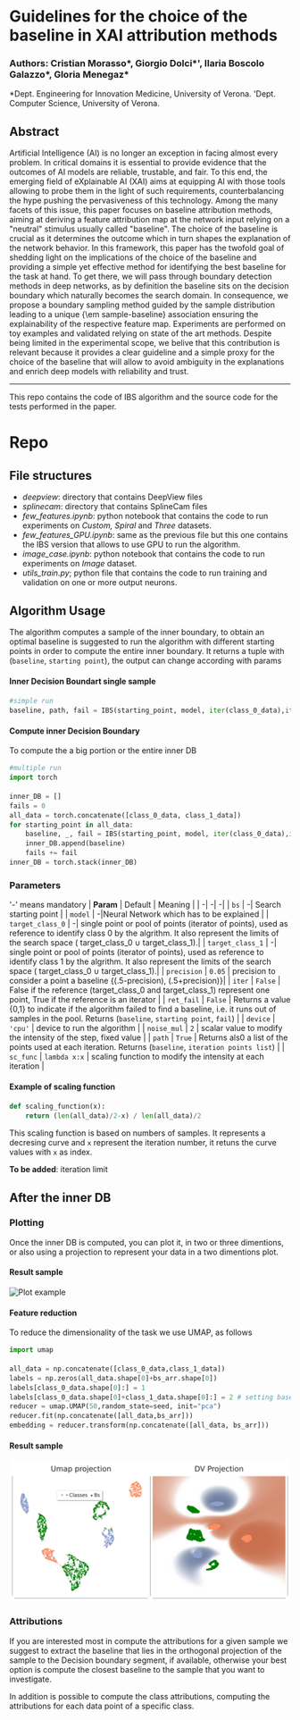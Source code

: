 # Guidelines for the choice of the baseline in XAI attribution methods
### Authors: Cristian Morasso*, Giorgio Dolci*', Ilaria Boscolo Galazzo*, Gloria Menegaz*
*Dept. Engineering for Innovation Medicine, University of Verona.
'Dept. Computer Science, University of Verona.


## Abstract
Artificial Intelligence (AI) is no longer an exception in facing almost every problem. In critical domains it is essential to provide evidence that the outcomes of AI models are reliable, trustable, and fair. To this end, the emerging field of eXplainable AI (XAI) aims at equipping AI with those tools allowing to probe them in the light of such requirements, counterbalancing the hype pushing the pervasiveness of this technology. 
Among the many facets of this issue, this paper focuses on baseline attribution methods, aiming at deriving a feature attribution map at the network input relying on a "neutral" stimulus usually called "baseline".
The choice of the baseline is crucial as it determines the outcome which in turn shapes the explanation of the network behavior. In this framework, this paper has the twofold goal of shedding light on the implications of the choice of the baseline and providing a simple yet effective method for identifying the best baseline for the task at hand. To get there, we will pass through boundary detection methods in deep networks, as by definition the baseline sits on the decision boundary which naturally becomes the search domain. In consequence, we propose a boundary sampling method guided by the sample distribution leading to a unique {\em sample-baseline} association ensuring the explainability of the respective feature map. Experiments are performed on toy examples and validated relying on state of the art methods. Despite being limited in the experimental scope, we belive that this contribution is relevant because it provides a clear guideline and a simple proxy for the choice of the baseline that will allow to avoid ambiguity in the explanations and enrich deep models with reliability and trust.
<hr>

This repo contains the code of IBS algorithm and the source code for the tests performed in the paper.
# Repo
## File structures 
* *deepview*: directory that contains DeepView files
* *splinecam*: directory that contains SplineCam files
* *few_features.ipynb*: python notebook that contains the code to run experiments on *Custom, Spiral* and *Three* datasets.
* *few_features_GPU.ipynb*: same as the previous file but this one contains the IBS version that allows to use GPU to run the algorithm.
* *image_case.ipynb*: python notebook that contains the code to run experiments on *Image* dataset.
* *utils_train.py*; python file that contains the code to run training and validation on one or more output neurons. 

## Algorithm Usage

The algorithm computes a sample of the inner boundary, to obtain an optimal baseline is suggested to run the algorithm with different starting points in order to compute the entire inner boundary.
It returns a tuple with (`baseline`, `starting point`), the output can change according with params
#### Inner Decision Boundart single sample 
```python
#simple run
baseline, path, fail = IBS(starting_point, model, iter(class_0_data),iter(class_1_data) , precision=0.02, iter = True, ret_fail=True, device = 'cpu', noise_mul = 1/10, path = True)
```
#### Compute inner Decision Boundary
To compute the a big portion or the entire inner DB
```python
#multiple run
import torch 

inner_DB = []
fails = 0
all_data = torch.concatenate([class_0_data, class_1_data])
for starting_point in all_data:
    baseline, _, fail = IBS(starting_point, model, iter(class_0_data),iter(class_1_data) , precision=0.02, iter = True, ret_fail=True, device = 'cpu', noise_mul = 1/10, path = True)
    inner_DB.append(baseline)
    fails += fail
inner_DB = torch.stack(inner_DB)
```


### Parameters
'-' means mandatory 
| **Param** | Default | Meaning |
| -| -| -|
| `bs` | -| Search starting point |
| `model` | -|Neural Network which has to be explained |
| `target_class_0` | -| single point or pool of points (iterator of points), used as reference to identify class 0 by the algrithm. It also represent the limits of the search space ( target_class_0 $\cup$ target_class_1).|
| `target_class_1` | -| single point or pool of points (iterator of points), used as reference to identify class 1 by the algrithm. It also represent the limits of the search space ( target_class_0 $\cup$ target_class_1).|
| `precision` | `0.05` | precision to consider a point a baseline {(.5-precision), (.5+precision)}|
| `iter` | `False` | False if the reference (target_class_0 and target_class_1) represent one point, True if the reference is an iterator |
| `ret_fail` | `False` | Returns a value {0,1} to indicate if the algorithm failed to find a baseline, i.e. it runs out of samples in the pool. Returns (`baseline`, `starting point`, `fail`) |
| `device` | `'cpu'` | device to run the algorithm |
| `noise_mul` | `2` | scalar value to modify the intensity of the step, fixed value |
| `path` | `True` | Returns als0 a list of the points used at each iteration. Returns (`baseline`, `iteration points list`) |
| `sc_func` | `lambda x:x` | scaling function to modify the intensity at each iteration | 

#### Example of scaling function
```python
def scaling_function(x): 
    return (len(all_data)/2-x) / len(all_data)/2
```
This scaling function is based on numbers of samples. It represents a decresing curve and `x` represent the iteration number, it retuns the curve values with `x` as index.

**To be added**: iteration limit

## After the inner DB
### Plotting
Once the inner DB is computed, you can plot it, in two or three dimentions, or also using a projection to represent your data in a two dimentions plot.
#### Result sample
![Plot example](imgs/spiral.png)
#### Feature reduction
To reduce the dimensionality of the task we use UMAP, as follows
```python
import umap

all_data = np.concatenate([class_0_data,class_1_data])
labels = np.zeros(all_data.shape[0]+bs_arr.shape[0])
labels[class_0_data.shape[0]:] = 1
labels[class_0_data.shape[0]+class_1_data.shape[0]:] = 2 # setting baseline labels as 2 just for the sake of visualization
reducer = umap.UMAP(50,random_state=seed, init="pca")
reducer.fit(np.concatenate([all_data,bs_arr]))
embedding = reducer.transform(np.concatenate([all_data, bs_arr]))
``` 
#### Result sample
![Plot example](imgs/three_proj.png)


### Attributions
If you are interested most in compute the attributions for a given sample we suggest to extract the baseline that lies in the orthogonal projection of the sample to the Decision boundary segment, if available, otherwise your best option is compute the closest baseline to the sample that you want to investigate.

In addition is possible to compute the class attributions, computing the attributions for each data point of a specific class.
